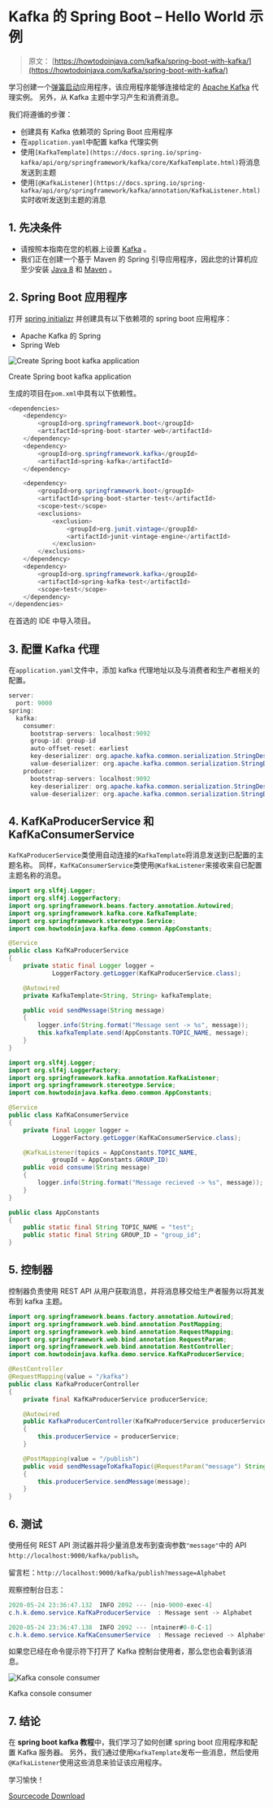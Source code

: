 # Kafka 的 Spring Boot – Hello World 示例

> 原文： [https://howtodoinjava.com/kafka/spring-boot-with-kafka/](https://howtodoinjava.com/kafka/spring-boot-with-kafka/)

学习创建一个[弹簧启动](https://howtodoinjava.com/spring-boot-tutorials/)应用程序，该应用程序能够连接给定的 [Apache Kafka](https://howtodoinjava.com/kafka/tutorial-introduction/) 代理实例。 另外，从 Kafka 主题中学习产生和消费消息。

我们将遵循的步骤：

*   创建具有 Kafka 依赖项的 Spring Boot 应用程序
*   在`application.yaml`中配置 kafka 代理实例
*   使用`[KafkaTemplate](https://docs.spring.io/spring-kafka/api/org/springframework/kafka/core/KafkaTemplate.html)`将消息发送到主题
*   使用`[@KafkaListener](https://docs.spring.io/spring-kafka/api/org/springframework/kafka/annotation/KafkaListener.html)`实时收听发送到主题的消息

## 1\. 先决条件

*   请按照本指南在您的机器上设置 [Kafka](https://howtodoinjava.com/kafka/getting-started-windows-10/) 。
*   我们正在创建一个基于 Maven 的 Spring 引导应用程序，因此您的计算机应至少安装 [Java 8](https://howtodoinjava.com/java/basics/jdk-jre-jvm/#downloads) 和 [Maven](https://howtodoinjava.com/maven/how-to-install-maven-on-windows/) 。

## 2\. Spring Boot 应用程序

打开 [spring initializr](https://start.spring.io/) 并创建具有以下依赖项的 spring boot 应用程序：

*   Apache Kafka 的 Spring
*   Spring Web

![Create Spring boot kafka application](img/d7bb66cc159402dd892788a5a66e675c.png)

Create Spring boot kafka application



生成的项目在`pom.xml`中具有以下依赖性。

```java
<dependencies>
	<dependency>
		<groupId>org.springframework.boot</groupId>
		<artifactId>spring-boot-starter-web</artifactId>
	</dependency>
	<dependency>
		<groupId>org.springframework.kafka</groupId>
		<artifactId>spring-kafka</artifactId>
	</dependency>

	<dependency>
		<groupId>org.springframework.boot</groupId>
		<artifactId>spring-boot-starter-test</artifactId>
		<scope>test</scope>
		<exclusions>
			<exclusion>
				<groupId>org.junit.vintage</groupId>
				<artifactId>junit-vintage-engine</artifactId>
			</exclusion>
		</exclusions>
	</dependency>
	<dependency>
		<groupId>org.springframework.kafka</groupId>
		<artifactId>spring-kafka-test</artifactId>
		<scope>test</scope>
	</dependency>
</dependencies>

```

在首选的 IDE 中导入项目。

## 3\. 配置 Kafka 代理

在`application.yaml`文件中，添加 kafka 代理地址以及与消费者和生产者相关的配置。

```java
server:
  port: 9000
spring:
  kafka:
    consumer:
      bootstrap-servers: localhost:9092
      group-id: group-id
      auto-offset-reset: earliest
      key-deserializer: org.apache.kafka.common.serialization.StringDeserializer
      value-deserializer: org.apache.kafka.common.serialization.StringDeserializer
    producer:
      bootstrap-servers: localhost:9092
      key-deserializer: org.apache.kafka.common.serialization.StringDeserializer
      value-deserializer: org.apache.kafka.common.serialization.StringDeserializer

```

## 4\. KafKaProducerService 和 KafKaConsumerService

`KafKaProducerService`类使用自动连接的`KafkaTemplate`将消息发送到已配置的主题名称。 同样，`KafKaConsumerService`类使用`@KafkaListener`来接收来自已配置主题名称的消息。

```java
import org.slf4j.Logger;
import org.slf4j.LoggerFactory;
import org.springframework.beans.factory.annotation.Autowired;
import org.springframework.kafka.core.KafkaTemplate; 
import org.springframework.stereotype.Service;
import com.howtodoinjava.kafka.demo.common.AppConstants;

@Service
public class KafKaProducerService 
{
	private static final Logger logger = 
			LoggerFactory.getLogger(KafKaProducerService.class);

	@Autowired
	private KafkaTemplate<String, String> kafkaTemplate;

	public void sendMessage(String message) 
	{
		logger.info(String.format("Message sent -> %s", message));
		this.kafkaTemplate.send(AppConstants.TOPIC_NAME, message);
	}
}

```

```java
import org.slf4j.Logger;
import org.slf4j.LoggerFactory;
import org.springframework.kafka.annotation.KafkaListener;
import org.springframework.stereotype.Service;
import com.howtodoinjava.kafka.demo.common.AppConstants;

@Service
public class KafKaConsumerService 
{
	private final Logger logger = 
			LoggerFactory.getLogger(KafKaConsumerService.class);

	@KafkaListener(topics = AppConstants.TOPIC_NAME, 
			groupId = AppConstants.GROUP_ID)
	public void consume(String message) 
	{
		logger.info(String.format("Message recieved -> %s", message));
	}
}

```

```java
public class AppConstants 
{
	public static final String TOPIC_NAME = "test";
	public static final String GROUP_ID = "group_id";
}

```

## 5\. 控制器

控制器负责使用 REST API 从用户获取消息，并将消息移交给生产者服务以将其发布到 kafka 主题。

```java
import org.springframework.beans.factory.annotation.Autowired;
import org.springframework.web.bind.annotation.PostMapping;
import org.springframework.web.bind.annotation.RequestMapping;
import org.springframework.web.bind.annotation.RequestParam;
import org.springframework.web.bind.annotation.RestController;
import com.howtodoinjava.kafka.demo.service.KafKaProducerService;

@RestController
@RequestMapping(value = "/kafka")
public class KafkaProducerController 
{
	private final KafKaProducerService producerService;

	@Autowired
	public KafkaProducerController(KafKaProducerService producerService) 
	{
		this.producerService = producerService;
	}

	@PostMapping(value = "/publish")
	public void sendMessageToKafkaTopic(@RequestParam("message") String message) 
	{
		this.producerService.sendMessage(message);
	}
}

```

## 6\. 测试

使用任何 REST API 测试器并将少量消息发布到查询参数`"message"`中的 API `http://localhost:9000/kafka/publish`。

留言栏：`http://localhost:9000/kafka/publish?message=Alphabet`

观察控制台日志：

```java
2020-05-24 23:36:47.132  INFO 2092 --- [nio-9000-exec-4] 
c.h.k.demo.service.KafKaProducerService  : Message sent -> Alphabet

2020-05-24 23:36:47.138  INFO 2092 --- [ntainer#0-0-C-1] 
c.h.k.demo.service.KafKaConsumerService  : Message recieved -> Alphabet

```

如果您已经在命令提示符下打开了 Kafka 控制台使用者，那么您也会看到该消息。

![Kafka console consumer](img/861f0358bedf11102eae7bb564898298.png)

Kafka console consumer



## 7\. 结论

在 **spring boot kafka 教程**中，我们学习了如何创建 spring boot 应用程序和配置 Kafka 服务器。 另外，我们通过使用`KafkaTemplate`发布一些消息，然后使用`@KafkaListener`使用这些消息来验证该应用程序。

学习愉快！

[Sourcecode Download](https://github.com/lokeshgupta1981/Kafka-Tutorials)